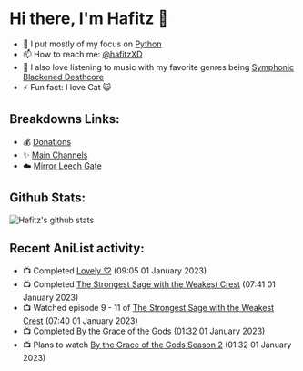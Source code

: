 # Hi there, I'm Hafitz 👋
- 🐍 I put mostly of my focus on [Python](https://python.org)
- 📫 How to reach me: [@hafitzXD](https://t.me/hafitzXD)
- 🎵 I also love listening to music with my favorite genres being [Symphonic Blackened Deathcore](https://youtu.be/qyYmS_iBcy4)
- ⚡ Fun fact: I love Cat 😺

## Breakdowns Links:
- 💰 [Donations](https://t.me/TheBreakdowns/2)
- ✨ [Main Channels](https://t.me/TheBreakdowns)
- ☁️ [Mirror Leech Gate](https://t.me/BreakdownsGate)

## Github Stats:
![Hafitz's github stats](https://github-readme-stats.vercel.app/api?username=breakdowns&show_icons=true&count_private=true&bg_color=00000000&text_color=777)

## Recent AniList activity:
<!-- ANILIST_ACTIVITY:start -->

-   📺 Completed [Lovely ♡](https://anilist.co/anime/110336) (09:05 01 January 2023)
-   📺 Completed [The Strongest Sage with the Weakest Crest](https://anilist.co/anime/129191) (07:41 01 January 2023)
-   📺 Watched episode 9 - 11 of [The Strongest Sage with the Weakest Crest](https://anilist.co/anime/129191) (07:40 01 January 2023)
-   📺 Completed [By the Grace of the Gods](https://anilist.co/anime/115740) (01:32 01 January 2023)
-   📺 Plans to watch [By the Grace of the Gods Season 2](https://anilist.co/anime/135102) (01:32 01 January 2023)

<!-- ANILIST_ACTIVITY:end -->
